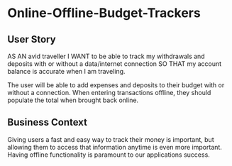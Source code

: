 # Online-Offline-Budget-Trackers


## User Story
AS AN avid traveller
I WANT to be able to track my withdrawals and deposits with or without a data/internet connection
SO THAT my account balance is accurate when I am traveling.

The user will be able to add expenses and deposits to their budget with or without a connection. When entering transactions offline, they should populate the total when brought back online.

## Business Context

Giving users a fast and easy way to track their money is important, but allowing them to access that information anytime is even more important. Having offline functionality is paramount to our applications success.

